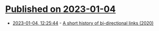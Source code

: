 # [Published on 2023-01-04](index.md)

* [2023-01-04, 12:25:44](https://news.ycombinator.com/item?id=34244739) - [A short history of bi-directional links (2020)](https://maggieappleton.com/bidirectionals)
